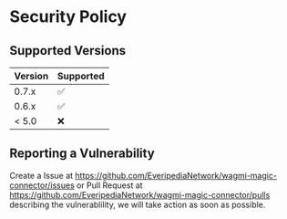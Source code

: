 # Security Policy

## Supported Versions

| Version | Supported          |
| ------- | ------------------ |
| 0.7.x   | :white_check_mark: |
| 0.6.x   | :white_check_mark: |
| < 5.0   | :x:                |

## Reporting a Vulnerability

Create a Issue at https://github.com/EveripediaNetwork/wagmi-magic-connector/issues or Pull Request at https://github.com/EveripediaNetwork/wagmi-magic-connector/pulls describing the vulnerablility, we will take action as soon as possible.
